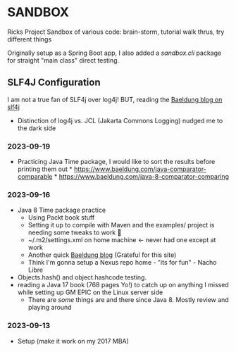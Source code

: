 # SANDBOX
Ricks Project Sandbox of various code: brain-storm, tutorial walk thrus, try different things

Originally setup as a Spring Boot app, I also added a _sandbox.cli_ package for straight "main class" direct testing.

## SLF4J Configuration
I am not a true fan of SLF4j over log4j!
BUT, reading the [Baeldung blog on slf4j](https://www.baeldung.com/slf4j-with-log4j2-logback) 
- Distinction of log4j vs. JCL (Jakarta Commons Logging) nudged me to the dark side


### 2023-09-19 
- Practicing Java Time package, I would like to sort the results before printing them out
       * https://www.baeldung.com/java-comparator-comparable
       * https://www.baeldung.com/java-8-comparator-comparing

### 2023-09-16
- Java 8 Time package practice 
  - Using Packt book stuff
  - Setting it up to compile with Maven and the examples/ project is needing some tweaks to work 🤔 
  - ~/.m2/settings.xml on home machine  <- never had one except at work
  - Another quick [Baeldung blog](https://www.baeldung.com/maven-settings-xml) (Grateful for this site)
  - Think I'm gonna setup a Nexus repo home - "its for fun" - Nacho Libre
- Objects.hash() and object.hashcode testing. 
- reading a Java 17 book (768 pages Yo!) to catch up on anything I missed while setting up GM EPIC on the Linux server side
  - There are _some_ things are and there since Java 8.  Mostly review and playing around


### 2023-09-13 
- Setup (make it work on my 2017 MBA)